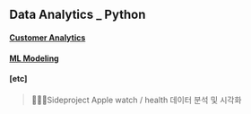 
## Data Analytics _ Python

#### [Customer Analytics](https://github.com/ttobaegi/Selfstudy_python/tree/main/Customer%20Analytics)
#### [ML Modeling](https://github.com/ttobaegi/Selfstudy_python/tree/main/Modeling)

#### [etc]
> 🏃🏻‍♀️Sideproject Apple watch / health 데이터 분석 및 시각화
